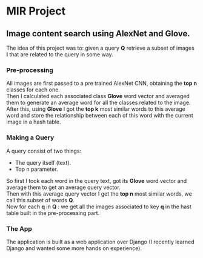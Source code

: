 # MIR Project
## Image content search using AlexNet and Glove.

The idea of this project was to: given a query **Q** retrieve a subset of images **I** that are related to the query in some way. <br>
### Pre-processing
All images are first passed to a pre trained AlexNet CNN, obtaining the **top n** classes for each one. <br>
Then I calculated each associated class **Glove** word vector and averaged them to generate an average word for all the classes related to the image. After this, using **Glove** I got the **top k** most similar words to this average word and store the relationship between each of this word with the current image in a hash table. <br>

### Making a Query

A query consist of two things:
- The query itself (text).
- Top n parameter.

So first I took each word in the query text, got its **Glove** word vector and average them to get an average query vector. <br>
Then with this average query vector I get the **top n** most similar words, we call this subset of words **Q**. <br>
Now for each **q** in **Q** : we get all the images associated to key **q** in the hast table built in the pre-processing part.

### The App

The application is built as a web application over Django (I recently learned Django and wanted some more hands on experience).